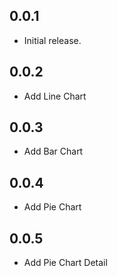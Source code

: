 ## 0.0.1
* Initial release.

## 0.0.2
* Add Line Chart

## 0.0.3
* Add Bar Chart

## 0.0.4
* Add Pie Chart

## 0.0.5
* Add Pie Chart Detail